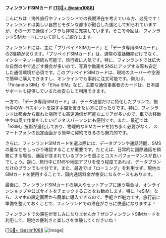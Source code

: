 **フィンランドSIMカード [[TG💪+ @esim1088](https://t.me/s/esim1088)]**

こんにちは！海外旅行やフィンランドでの長期滞在を考えている方、必見です！フィンランドは美しい自然とモダンな都市が融合した国として知られていますが、その一方で通信インフラも非常に充実しています。そこで今回は、フィンランドSIMカードについて詳しくご紹介します。

フィンランドには、主に「プリペイドSIMカード」と「データ専用SIMカード」の2種類があります。「プリペイドSIMカード」は、通常の電話機能だけでなく、インターネット接続も可能で、旅行者に人気です。特に、フィンランドでは広大な自然の中で過ごす機会が多いので、写真や動画をSNSにアップする際も安定した通信環境が必須です。このプリペイドSIMカードは、現地のスーパーや空港で簡単に購入できますし、オンラインでも事前に注文可能です。例えば、「Finlandia SIM」や「Elisa SIM」など、主要な通信事業者のカードは、日本語サポートも提供しているため安心して利用できます。

一方で、「データ専用SIMカード」は、データ通信だけに特化したプランで、旅行中のWi-Fiスポットを探す手間を省きたい方にぴったりです。特に、フィンランドは都会から離れた場所でも高速通信が可能なエリアが多いので、車での移動中や山奥で作業をしたいビジネスパーソンにも便利です。また、最近では「eSIM」技術が進化しており、物理的なSIMカードを持ち歩く必要がなく、スマートフォンの設定画面から簡単に契約できるのも魅力的です。

さらに、フィンランドSIMカードを選ぶ際には、データプランや通話時間、SMSの量などをしっかり確認することが重要です。たとえば、日常的に国際通話を頻繁にする場合、通話が含まれているプランを選ぶとコストパフォーマンスが良いでしょう。逆に、旅行中にSNSや地図アプリを使う程度であれば、データプランだけのプランでも十分です。また、最近では「ローミング」を利用せず、現地のSIMカードを使用することで、国内通話料金が格安になるケースもあります。

最後に、フィンランドSIMカードの購入やセットアップに迷う場合は、オンラインショップや公式サイトをチェックすることをお勧めします。特に「eSIM」なら、スマホの設定画面から簡単に導入できるので、手軽さが魅力です。旅行前に準備を整えておくことで、フィンランドでの滞在がさらに快適になりますよ！

フィンランドでの滞在が楽しみになりませんか？ぜひフィンランドSIMカードを利用して、現地の便利さと楽しさを体験してくださいね！

[[TG💪+ @esim1088](https://t.me/s/esim1088) ![Image](https://i.postimg.cc/Y0z9fWf4/image.png)]